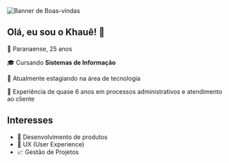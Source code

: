 <!DOCTYPE html>
<html lang="en">
<body>
  <div class="container">
    <div class="header">
      <img src="https://via.placeholder.com/800x200?text=Bem-vindo+ao+meu+GitHub!" alt="Banner de Boas-vindas">
    </div>
    <div class="content">
      <h2>Olá, eu sou o Khauê! 👋</h2>
      <p>📍 Paranaense, 25 anos</p>
      <p>🎓 Cursando <strong>Sistemas de Informação</strong></p>
      <p>💼 Atualmente estagiando na área de tecnologia</p>
      <p>🏢 Experiência de quase 6 anos em processos administrativos e atendimento ao cliente</p>
      <h2>Interesses</h2>
      <ul>
        <li>🚀 Desenvolvimento de produtos</li>
        <li>🎨 UX (User Experience)</li>
        <li>📈 Gestão de Projetos</li>
      </ul>
